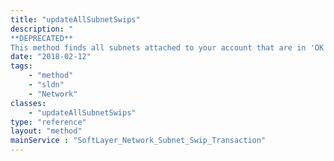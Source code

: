 ```yaml
---
title: "updateAllSubnetSwips"
description: "
**DEPRECATED**
This method finds all subnets attached to your account that are in 'OK' status and updates their data with ARIN.  Use this function after you have updated your RWHOIS data if you want to keep SWIP up to date. "
date: "2018-02-12"
tags:
    - "method"
    - "sldn"
    - "Network"
classes:
    - "updateAllSubnetSwips"
type: "reference"
layout: "method"
mainService : "SoftLayer_Network_Subnet_Swip_Transaction"
---
```

